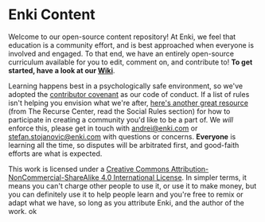 # Enki Content

Welcome to our open-source content repository! At Enki, we feel that education is a community effort, and is best approached when everyone is involved and engaged. To that end, we have an entirely open-source curriculum available for you to edit, comment on, and contribute to! **To get started, have a look at our [Wiki](https://github.com/enkidevs/curriculum/wiki)**.

Learning happens best in a psychologically safe environment, so we've adopted the [contributor covenant](https://www.contributor-covenant.org/) as our code of conduct. If a list of rules isn't helping you envision what we're after, [here's another great resource](https://www.recurse.com/manual#sec-environment) (from The Recurse Center, read the Social Rules section) for how to participate in creating a community you'd like to be a part of. We _will_ enforce this, please get in touch with andrei@enki.com or stefan.stojanovic@enki.com with questions or concerns. **Everyone** is learning all the time, so disputes will be arbitrated first, and good-faith efforts are what is expected.

This work is licensed under a <a rel="license" href="http://creativecommons.org/licenses/by-nc-sa/4.0/">Creative Commons Attribution-NonCommercial-ShareAlike 4.0 International License</a>. In simpler terms, it means you can't charge other people to use it, or use it to make money, but you can definitely use it to help people learn and you're free to remix or adapt what we have, so long as you attribute Enki, and the author of the work.
ok
